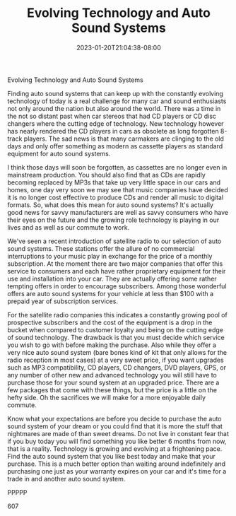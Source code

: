 ﻿---
title: "Evolving Technology and Auto Sound Systems"
date: 2023-01-20T21:04:38-08:00
description: "Auto sound systems txt Tips for Web Success"
featured_image: "/images/Auto sound systems txt.jpg"
tags: ["Auto sound systems txt"]
---

Evolving Technology and Auto Sound Systems

Finding auto sound systems that can keep up with the constantly evolving technology of today is a real challenge for many car and sound enthusiasts not only around the nation but also around the world. There was a time in the not so distant past when car stereos that had CD players or CD disc changers where the cutting edge of technology. New technology however has nearly rendered the CD players in cars as obsolete as long forgotten 8-track players. The sad news is that many carmakers are clinging to the old days and only offer something as modern as cassette players as standard equipment for auto sound systems.

I think those days will soon be forgotten, as cassettes are no longer even in mainstream production. You should also find that as CDs are rapidly becoming replaced by MP3s that take up very little space in our cars and homes, one day very soon we may see that music companies have decided it is no longer cost effective to produce CDs and render all music to digital formats. So, what does this mean for auto sound systems? It's actually good news for savvy manufacturers are well as savvy consumers who have their eyes on the future and the growing role technology is playing in our lives and as well as our commute to work.

We've seen a recent introduction of satellite radio to our selection of auto sound systems. These stations offer the allure of no commercial interruptions to your music play in exchange for the price of a monthly subscription. At the moment there are two major companies that offer this service to consumers and each have rather proprietary equipment for their use and installation into your car. They are actually offering some rather tempting offers in order to encourage subscribers. Among those wonderful offers are auto sound systems for your vehicle at less than $100 with a prepaid year of subscription services. 

For the satellite radio companies this indicates a constantly growing pool of prospective subscribers and the cost of the equipment is a drop in the bucket when compared to customer loyalty and being on the cutting edge of sound technology. The drawback is that you must decide which service you wish to go with before making the purchase. Also while they offer a very nice auto sound system (bare bones kind of kit that only allows for the radio reception in most cases) at a very sweet price, if you want upgrades such as MP3 compatibility, CD players, CD changers, DVD players, GPS, or any number of other new and advanced technology you will still have to purchase those for your sound system at an upgraded price. There are a few packages that come with these things, but the price is a little on the hefty side. Oh the sacrifices we will make for a more enjoyable daily commute.

Know what your expectations are before you decide to purchase the auto sound system of your dream or you could find that it is more the stuff that nightmares are made of than sweet dreams. Do not live in constant fear that if you buy today you will find something you like better 6 months from now, that is a reality. Technology is growing and evolving at a frightening pace. Find the auto sound system that you like best today and make that your purchase. This is a much better option than waiting around indefinitely and purchasing one just as your warranty expires on your car and it's time for a trade in and another auto sound system.

PPPPP

607

